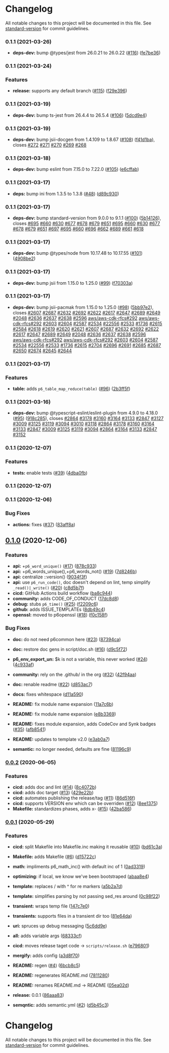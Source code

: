 # Changelog

All notable changes to this project will be documented in this file. See [standard-version](https://github.com/conventional-changelog/standard-version) for commit guidelines.

### 0.1.1 (2021-03-26)


* **deps-dev:** bump @types/jest from 26.0.21 to 26.0.22 ([#116](https://github.com/p6m7g8/p6common/issues/116)) ([fe7be36](https://github.com/p6m7g8/p6common/commit/fe7be368a7049ef5a9efd64b743206abb8d4a19f))

### 0.1.1 (2021-03-24)


### Features

* **release:** supports any default branch ([#115](https://github.com/p6m7g8/p6common/issues/115)) ([f29e396](https://github.com/p6m7g8/p6common/commit/f29e3969f6566494bb46838d3d69b4d1305d61a3))

### 0.1.1 (2021-03-19)


* **deps-dev:** bump ts-jest from 26.4.4 to 26.5.4 ([#106](https://github.com/p6m7g8/p6common/issues/106)) ([5dcd9e4](https://github.com/p6m7g8/p6common/commit/5dcd9e4b8d03e8dd1e9531300eb8957202818b7b))

### 0.1.1 (2021-03-19)


* **deps-dev:** bump jsii-docgen from 1.4.109 to 1.8.67 ([#108](https://github.com/p6m7g8/p6common/issues/108)) ([f41d1ba](https://github.com/p6m7g8/p6common/commit/f41d1ba2a2dd01f93f0b627f37dfc345b77b2f3b)), closes [#272](https://github.com/p6m7g8/p6common/issues/272) [#271](https://github.com/p6m7g8/p6common/issues/271) [#270](https://github.com/p6m7g8/p6common/issues/270) [#269](https://github.com/p6m7g8/p6common/issues/269) [#268](https://github.com/p6m7g8/p6common/issues/268)

### 0.1.1 (2021-03-18)


* **deps-dev:** bump eslint from 7.15.0 to 7.22.0 ([#105](https://github.com/p6m7g8/p6common/issues/105)) ([e6cffab](https://github.com/p6m7g8/p6common/commit/e6cffab6414f31da83edfda4384cdc6e1694f381))

### 0.1.1 (2021-03-17)


* **deps:** bump ini from 1.3.5 to 1.3.8 ([#48](https://github.com/p6m7g8/p6common/issues/48)) ([d89c930](https://github.com/p6m7g8/p6common/commit/d89c9308ca42f5a49b27b073ff941f80db0e50ee))

### 0.1.1 (2021-03-17)


* **deps-dev:** bump standard-version from 9.0.0 to 9.1.1 ([#100](https://github.com/p6m7g8/p6common/issues/100)) ([5b14126](https://github.com/p6m7g8/p6common/commit/5b141266a15da2758c5eb70f05580c0755b7bec4)), closes [#695](https://github.com/p6m7g8/p6common/issues/695) [#660](https://github.com/p6m7g8/p6common/issues/660) [#630](https://github.com/p6m7g8/p6common/issues/630) [#677](https://github.com/p6m7g8/p6common/issues/677) [#678](https://github.com/p6m7g8/p6common/issues/678) [#679](https://github.com/p6m7g8/p6common/issues/679) [#651](https://github.com/p6m7g8/p6common/issues/651) [#695](https://github.com/p6m7g8/p6common/issues/695) [#660](https://github.com/p6m7g8/p6common/issues/660) [#630](https://github.com/p6m7g8/p6common/issues/630) [#677](https://github.com/p6m7g8/p6common/issues/677) [#678](https://github.com/p6m7g8/p6common/issues/678) [#679](https://github.com/p6m7g8/p6common/issues/679) [#651](https://github.com/p6m7g8/p6common/issues/651) [#697](https://github.com/p6m7g8/p6common/issues/697) [#695](https://github.com/p6m7g8/p6common/issues/695) [#660](https://github.com/p6m7g8/p6common/issues/660) [#696](https://github.com/p6m7g8/p6common/issues/696) [#662](https://github.com/p6m7g8/p6common/issues/662) [#689](https://github.com/p6m7g8/p6common/issues/689) [#661](https://github.com/p6m7g8/p6common/issues/661) [#618](https://github.com/p6m7g8/p6common/issues/618)

### 0.1.1 (2021-03-17)


* **deps-dev:** bump @types/node from 10.17.48 to 10.17.55 ([#101](https://github.com/p6m7g8/p6common/issues/101)) ([4908be2](https://github.com/p6m7g8/p6common/commit/4908be29216d703fead84be75acaa73ad36b9f4e))

### 0.1.1 (2021-03-17)


* **deps-dev:** bump jsii from 1.15.0 to 1.25.0 ([#99](https://github.com/p6m7g8/p6common/issues/99)) ([f70303a](https://github.com/p6m7g8/p6common/commit/f70303af24c5f926ddcf4e766ae68ece1581836e))

### 0.1.1 (2021-03-17)


* **deps-dev:** bump jsii-pacmak from 1.15.0 to 1.25.0 ([#98](https://github.com/p6m7g8/p6common/issues/98)) ([5bb97e2](https://github.com/p6m7g8/p6common/commit/5bb97e2805c7512af009fea8b29ab0b3a0e8f820)), closes [#2607](https://github.com/p6m7g8/p6common/issues/2607) [#2687](https://github.com/p6m7g8/p6common/issues/2687) [#2632](https://github.com/p6m7g8/p6common/issues/2632) [#2692](https://github.com/p6m7g8/p6common/issues/2692) [#2622](https://github.com/p6m7g8/p6common/issues/2622) [#2617](https://github.com/p6m7g8/p6common/issues/2617) [#2647](https://github.com/p6m7g8/p6common/issues/2647) [#2689](https://github.com/p6m7g8/p6common/issues/2689) [#2649](https://github.com/p6m7g8/p6common/issues/2649) [#2048](https://github.com/p6m7g8/p6common/issues/2048) [#2636](https://github.com/p6m7g8/p6common/issues/2636) [#2637](https://github.com/p6m7g8/p6common/issues/2637) [#2638](https://github.com/p6m7g8/p6common/issues/2638) [#2596](https://github.com/p6m7g8/p6common/issues/2596) [aws/aws-cdk-rfcs#292](https://github.com/aws/aws-cdk-rfcs/issues/292) [aws/aws-cdk-rfcs#292](https://github.com/aws/aws-cdk-rfcs/issues/292) [#2603](https://github.com/p6m7g8/p6common/issues/2603) [#2604](https://github.com/p6m7g8/p6common/issues/2604) [#2587](https://github.com/p6m7g8/p6common/issues/2587) [#2534](https://github.com/p6m7g8/p6common/issues/2534) [#22556](https://github.com/p6m7g8/p6common/issues/22556) [#2533](https://github.com/p6m7g8/p6common/issues/2533) [#1736](https://github.com/p6m7g8/p6common/issues/1736) [#2615](https://github.com/p6m7g8/p6common/issues/2615) [#2584](https://github.com/p6m7g8/p6common/issues/2584) [#2618](https://github.com/p6m7g8/p6common/issues/2618) [#2619](https://github.com/p6m7g8/p6common/issues/2619) [#2620](https://github.com/p6m7g8/p6common/issues/2620) [#2621](https://github.com/p6m7g8/p6common/issues/2621) [#2607](https://github.com/p6m7g8/p6common/issues/2607) [#2687](https://github.com/p6m7g8/p6common/issues/2687) [#2632](https://github.com/p6m7g8/p6common/issues/2632) [#2692](https://github.com/p6m7g8/p6common/issues/2692) [#2622](https://github.com/p6m7g8/p6common/issues/2622) [#2617](https://github.com/p6m7g8/p6common/issues/2617) [#2647](https://github.com/p6m7g8/p6common/issues/2647) [#2689](https://github.com/p6m7g8/p6common/issues/2689) [#2649](https://github.com/p6m7g8/p6common/issues/2649) [#2048](https://github.com/p6m7g8/p6common/issues/2048) [#2636](https://github.com/p6m7g8/p6common/issues/2636) [#2637](https://github.com/p6m7g8/p6common/issues/2637) [#2638](https://github.com/p6m7g8/p6common/issues/2638) [#2596](https://github.com/p6m7g8/p6common/issues/2596) [aws/aws-cdk-rfcs#292](https://github.com/aws/aws-cdk-rfcs/issues/292) [aws/aws-cdk-rfcs#292](https://github.com/aws/aws-cdk-rfcs/issues/292) [#2603](https://github.com/p6m7g8/p6common/issues/2603) [#2604](https://github.com/p6m7g8/p6common/issues/2604) [#2587](https://github.com/p6m7g8/p6common/issues/2587) [#2534](https://github.com/p6m7g8/p6common/issues/2534) [#22556](https://github.com/p6m7g8/p6common/issues/22556) [#2533](https://github.com/p6m7g8/p6common/issues/2533) [#1736](https://github.com/p6m7g8/p6common/issues/1736) [#2615](https://github.com/p6m7g8/p6common/issues/2615) [#2704](https://github.com/p6m7g8/p6common/issues/2704) [#2696](https://github.com/p6m7g8/p6common/issues/2696) [#2691](https://github.com/p6m7g8/p6common/issues/2691) [#2685](https://github.com/p6m7g8/p6common/issues/2685) [#2687](https://github.com/p6m7g8/p6common/issues/2687) [#2650](https://github.com/p6m7g8/p6common/issues/2650) [#2674](https://github.com/p6m7g8/p6common/issues/2674) [#2645](https://github.com/p6m7g8/p6common/issues/2645) [#2644](https://github.com/p6m7g8/p6common/issues/2644)

### 0.1.1 (2021-03-17)


### Features

* **table:** adds `p6_table_map_reduce(table)` ([#96](https://github.com/p6m7g8/p6common/issues/96)) ([2b3ff5f](https://github.com/p6m7g8/p6common/commit/2b3ff5f6844c1365de06f9cb0ffd39805aefaff9))

### 0.1.1 (2021-03-16)


* **deps-dev:** bump @typescript-eslint/eslint-plugin from 4.9.0 to 4.18.0 ([#95](https://github.com/p6m7g8/p6common/issues/95)) ([918c285](https://github.com/p6m7g8/p6common/commit/918c285a702b0322f4bd2e37f8b2597ee0b73ccb)), closes [#2864](https://github.com/p6m7g8/p6common/issues/2864) [#3178](https://github.com/p6m7g8/p6common/issues/3178) [#3160](https://github.com/p6m7g8/p6common/issues/3160) [#3164](https://github.com/p6m7g8/p6common/issues/3164) [#3133](https://github.com/p6m7g8/p6common/issues/3133) [#2847](https://github.com/p6m7g8/p6common/issues/2847) [#3127](https://github.com/p6m7g8/p6common/issues/3127) [#3009](https://github.com/p6m7g8/p6common/issues/3009) [#3125](https://github.com/p6m7g8/p6common/issues/3125) [#3119](https://github.com/p6m7g8/p6common/issues/3119) [#3094](https://github.com/p6m7g8/p6common/issues/3094) [#3010](https://github.com/p6m7g8/p6common/issues/3010) [#3118](https://github.com/p6m7g8/p6common/issues/3118) [#2864](https://github.com/p6m7g8/p6common/issues/2864) [#3178](https://github.com/p6m7g8/p6common/issues/3178) [#3160](https://github.com/p6m7g8/p6common/issues/3160) [#3164](https://github.com/p6m7g8/p6common/issues/3164) [#3133](https://github.com/p6m7g8/p6common/issues/3133) [#2847](https://github.com/p6m7g8/p6common/issues/2847) [#3009](https://github.com/p6m7g8/p6common/issues/3009) [#3125](https://github.com/p6m7g8/p6common/issues/3125) [#3119](https://github.com/p6m7g8/p6common/issues/3119) [#3094](https://github.com/p6m7g8/p6common/issues/3094) [#2864](https://github.com/p6m7g8/p6common/issues/2864) [#3164](https://github.com/p6m7g8/p6common/issues/3164) [#3133](https://github.com/p6m7g8/p6common/issues/3133) [#2847](https://github.com/p6m7g8/p6common/issues/2847) [#3152](https://github.com/p6m7g8/p6common/issues/3152)

### 0.1.1 (2020-12-07)


### Features

* **tests:** enable tests ([#39](https://github.com/p6m7g8/p6common/issues/39)) ([4dba0fb](https://github.com/p6m7g8/p6common/commit/4dba0fb729a21260f83df01d15afd8b21521e5c7))

### 0.1.1 (2020-12-07)

### 0.1.1 (2020-12-06)


### Bug Fixes

* **actions:** fixes ([#37](https://github.com/p6m7g8/p6common/issues/37)) ([83aff8a](https://github.com/p6m7g8/p6common/commit/83aff8ad14f81a6430ee8e81a54505fc46e05076))

## [0.1.0](https://github.com/p6m7g8/p6common/compare/v0.0.2...v0.1.0) (2020-12-06)


### Features

* **api:** +`p6_word_unique()` ([#17](https://github.com/p6m7g8/p6common/issues/17)) ([878c933](https://github.com/p6m7g8/p6common/commit/878c9334a5117b19da1513540541a6db98f305f2))
* **api:** +p6_words_unique(),+p6_words_not() ([#19](https://github.com/p6m7g8/p6common/issues/19)) ([7d8246b](https://github.com/p6m7g8/p6common/commit/7d8246bb633e8fd296bcd4159fffa4c2cd0f2bca))
* **api:** centralize ::version() ([9034f3f](https://github.com/p6m7g8/p6common/commit/9034f3f7da32b14e60c18c1c2d699f30c96d7ba5))
* **api:** use `p6_run_code()`, doc doesn't depend on lint, temp simplify `_read()|_write()` ([#20](https://github.com/p6m7g8/p6common/issues/20)) ([c8d5b7f](https://github.com/p6m7g8/p6common/commit/c8d5b7f8568337928fbeef299db15d237a0f3fa1))
* **cicd:** GitHub Actions build workflow ([ba8c944](https://github.com/p6m7g8/p6common/commit/ba8c944c2afc40a88e4ad5ba345097c2cfaa40dc))
* **community:** adds CODE_OF_CONDUCT ([17dc8d8](https://github.com/p6m7g8/p6common/commit/17dc8d88ea56079723474abf8b685bb713b47179))
* **debug:** stubs `p6_time()` ([#25](https://github.com/p6m7g8/p6common/issues/25)) ([f2209c6](https://github.com/p6m7g8/p6common/commit/f2209c69d126d20574cbfdc3b9ab7798e89282d7))
* **github:** adds ISSUE_TEMPLATEs ([8db49c4](https://github.com/p6m7g8/p6common/commit/8db49c42d079c65a2b3200772702a92e52fac098))
* **openssl:** moved to p6openssl ([#18](https://github.com/p6m7g8/p6common/issues/18)) ([f0c158f](https://github.com/p6m7g8/p6common/commit/f0c158fcdb6f06a07a7cdf3fed423ec31f752e22))


### Bug Fixes

* **doc:** do not need p6common here ([#23](https://github.com/p6m7g8/p6common/issues/23)) ([87394ca](https://github.com/p6m7g8/p6common/commit/87394ca0dc805a8e13723b742a5cb3241aba1da5))
* **doc:** restore doc gens in script/doc.sh ([#16](https://github.com/p6m7g8/p6common/issues/16)) ([d9c5f72](https://github.com/p6m7g8/p6common/commit/d9c5f72dc7a0349b86bee07b5a8af44f32839053))
* **p6_env_export_un:** $k is not a variable, this never worked ([#24](https://github.com/p6m7g8/p6common/issues/24)) ([4c933af](https://github.com/p6m7g8/p6common/commit/4c933af780f8ea174bbc23c8f2a1d42ea3df5687))


* **community:** rely on the .github/ in the org ([#32](https://github.com/p6m7g8/p6common/issues/32)) ([42f94aa](https://github.com/p6m7g8/p6common/commit/42f94aa8ae18376c6f0bba6ee3c5358f777325cc))
* **doc:** renable readme ([#22](https://github.com/p6m7g8/p6common/issues/22)) ([d853ac7](https://github.com/p6m7g8/p6common/commit/d853ac735ae2f3905a0de6d08acb1e2a99685596))
* **docs:** fixes whitespace ([d11a590](https://github.com/p6m7g8/p6common/commit/d11a590aea72cb3921e418691b26ed8eda7d9436))
* **README:** fix module name expansion ([11a7c6b](https://github.com/p6m7g8/p6common/commit/11a7c6b28ae335521571d7bdd82b126ddb90d25b))
* **README:** fix module name expansion ([e8b3369](https://github.com/p6m7g8/p6common/commit/e8b3369cb646654020c608182e18a9b0bcf6d940))
* **README:** fixes module expansion, adds CodeCov and Synk badges ([#35](https://github.com/p6m7g8/p6common/issues/35)) ([afb8541](https://github.com/p6m7g8/p6common/commit/afb85419c350683a58fdd9677fbd35d1ee3db7bb))
* **README:** updates to template v2.0 ([e3ab0a7](https://github.com/p6m7g8/p6common/commit/e3ab0a72b5dd9c56a78319fb7e2fccc55dd5c77d))
* **semantic:** no longer needed, defaults are fine ([81196c9](https://github.com/p6m7g8/p6common/commit/81196c91de42bf95d4e2dff073f1cde29b1d02f4))

### [0.0.2](https://github.com/p6m7g8/p6common/compare/v0.0.1...v0.0.2) (2020-06-05)


### Features

* **cicd:** adds doc and lint ([#14](https://github.com/p6m7g8/p6common/issues/14)) ([8c4072b](https://github.com/p6m7g8/p6common/commit/8c4072b0151c5becaeeb68433aa9d89f6277a693))
* **cicd:** adds doc target ([#13](https://github.com/p6m7g8/p6common/issues/13)) ([429e22b](https://github.com/p6m7g8/p6common/commit/429e22bc76a3f0ff6eb114557604b753d0afdcc6))
* **cicd:** automates publishing the release/tag ([#11](https://github.com/p6m7g8/p6common/issues/11)) ([86d516f](https://github.com/p6m7g8/p6common/commit/86d516f6ce61f2f362cf2b8a9ddd01863a1bea60))
* **cicd:** supports VERSION env which can be overriden ([#12](https://github.com/p6m7g8/p6common/issues/12)) ([8ee1375](https://github.com/p6m7g8/p6common/commit/8ee13759ec589c3a3a404a53ea6cc1b464d38aa2))
* **Makefile:** standardizes phases, adds x- ([#15](https://github.com/p6m7g8/p6common/issues/15)) ([42ba586](https://github.com/p6m7g8/p6common/commit/42ba586fbaa1135a18a7510e001e0baf17226381))

### [0.0.1](https://github.com/p6m7g8/p6common/compare/v0.0.0...v0.0.1) (2020-05-29)


### Features

* **cicd:** split Makefile into Makefile.inc making it reusable ([#10](https://github.com/p6m7g8/p6common/issues/10)) ([bd61c3a](https://github.com/p6m7g8/p6common/commit/bd61c3a8a9b1c4d27e53f58517e1ad628707d08b))
* **Makefile:** adds Makefile ([#6](https://github.com/p6m7g8/p6common/issues/6)) ([d15722c](https://github.com/p6m7g8/p6common/commit/d15722c0b95f461a46786ea05e30306a07e394ac))
* **math:** impliments p6_math_inc() with default inc of 1 ([0ad3319](https://github.com/p6m7g8/p6common/commit/0ad3319c31dd0d4679ca3d118f61aa4eef35f85f))
* **optimizing:** if local, we know we've been bootstraped ([abaa8e4](https://github.com/p6m7g8/p6common/commit/abaa8e4dde8abca1c7d532cbc61e6b484ae127f9))
* **template:** replaces / with ^ for re markers ([a5b2a7d](https://github.com/p6m7g8/p6common/commit/a5b2a7da6c5999218eeecabc37c383f8af854187))
* **template:** simplifies parsing by not passing sed_res around ([0c98f22](https://github.com/p6m7g8/p6common/commit/0c98f22ee50ab87b7ad111c86e0178cf1e675aff))
* **transient:** wraps temp file ([147c7e0](https://github.com/p6m7g8/p6common/commit/147c7e00c6ed71abf2e2036c544359bf90e99020))
* **transients:** supports files in a transient dir too ([81e64da](https://github.com/p6m7g8/p6common/commit/81e64da42ffa88997ab8377eee959d6e28d380f7))
* **uri:** spruces up debug messaging ([5c6dd9e](https://github.com/p6m7g8/p6common/commit/5c6dd9ed4988ce19c04f4099719cd534fc313c14))


* **all:** adds variable args ([68333cf](https://github.com/p6m7g8/p6common/commit/68333cf2533ad36cf9ec54b19a6c22ba28c7c267))
* **cicd:** moves release taget code -> `scripts/release.sh` ([e796801](https://github.com/p6m7g8/p6common/commit/e7968012a86e7600e9f4e4f32a110144fca4404c))
* **mergify:** adds config ([a3d8f70](https://github.com/p6m7g8/p6common/commit/a3d8f70a1a9786a7f9532716994dbd76d6061db0))
* **README:** regen ([#4](https://github.com/p6m7g8/p6common/issues/4)) ([6bcb8c5](https://github.com/p6m7g8/p6common/commit/6bcb8c58aea253de1fb54820f4654109532fc79b))
* **README:** regenerates README.md ([7811280](https://github.com/p6m7g8/p6common/commit/7811280ae68640a82064b9bacb5ee8e63f1ea1ec))
* **README:** renames README.md -> README ([05ea02d](https://github.com/p6m7g8/p6common/commit/05ea02dc68ca4061b8a26e92a517345e6bb5d2b3))
* **release:** 0.0.1 ([86aaa83](https://github.com/p6m7g8/p6common/commit/86aaa83bb3a0d54dc4d131ee4a6c4e157adb4ef4))
* **semqntic:** adds semantic.yml ([#2](https://github.com/p6m7g8/p6common/issues/2)) ([d5b45c3](https://github.com/p6m7g8/p6common/commit/d5b45c3d8c1a04b28270f4d93a17330c6df3efe8))

# Changelog

All notable changes to this project will be documented in this file. See [standard-version](https://github.com/conventional-changelog/standard-version) for commit guidelines.

